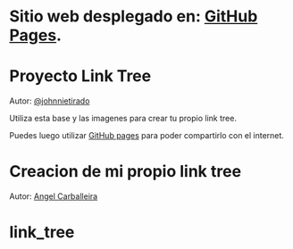 # Sitio web desplegado en: [GitHub Pages](https://angelcarballeira.github.io/link_tree/).

# Proyecto Link Tree

Autor: [@johnnietirado](https://github.com/johnnietirado)

Utiliza esta base y las imagenes para crear tu propio link tree.

Puedes luego utilizar [GitHub pages](https://pages.github.com/) para poder compartirlo con el internet.

# Creacion de mi propio link tree

Autor: [Angel Carballeira](https://github.com/angelcarballeira)
# link_tree
